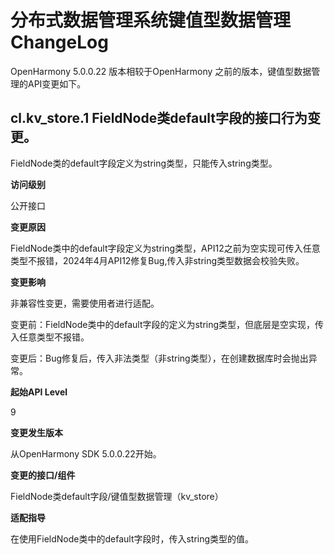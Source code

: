 # 分布式数据管理系统键值型数据管理ChangeLog

OpenHarmony 5.0.0.22 版本相较于OpenHarmony 之前的版本，键值型数据管理的API变更如下。

## cl.kv_store.1 FieldNode类default字段的接口行为变更。

FieldNode类的default字段定义为string类型，只能传入string类型。

**访问级别**

公开接口

**变更原因**

FieldNode类中的default字段定义为string类型，API12之前为空实现可传入任意类型不报错，2024年4月API12修复Bug,传入非string类型数据会校验失败。

**变更影响**

非兼容性变更，需要使用者进行适配。

变更前：FieldNode类中的default字段的定义为string类型，但底层是空实现，传入任意类型不报错。

变更后：Bug修复后，传入非法类型（非string类型），在创建数据库时会抛出异常。

**起始API Level**

9

**变更发生版本**

从OpenHarmony SDK 5.0.0.22开始。

**变更的接口/组件**

FieldNode类default字段/键值型数据管理（kv_store）

**适配指导**

在使用FieldNode类中的default字段时，传入string类型的值。